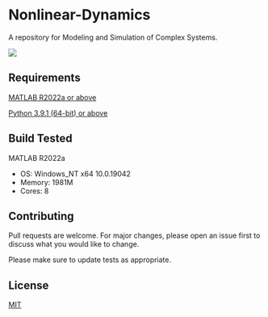 # Nonlinear-Dynamics

A repository for Modeling and Simulation of Complex Systems.

<img src="https://github.com/sabneet95/Nonlinear-Dynamics/blob/main/2D_Cellular_Automaton.gif">

## Requirements

[MATLAB R2022a or above](https://www.mathworks.com/products/matlab.html)

[Python 3.9.1 (64-bit) or above](https://www.python.org/downloads/)

## Build Tested

MATLAB R2022a
* OS: Windows_NT x64 10.0.19042
* Memory: 1981M
* Cores: 8

## Contributing

Pull requests are welcome. For major changes, please open an issue first to discuss what you would like to change.

Please make sure to update tests as appropriate.

## License
[MIT](https://choosealicense.com/licenses/mit/)
